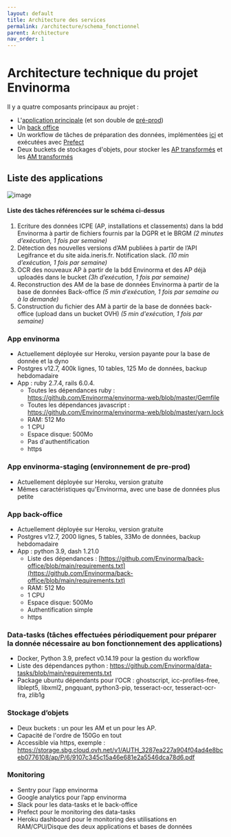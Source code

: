 ```yaml
---
layout: default
title: Architecture des services
permalink: /architecture/schema_fonctionnel
parent: Architecture
nav_order: 1
---
```


# Architecture technique du projet Envinorma

Il y a quatre composants principaux au projet :

- L'[application principale](https://envinorma.herokuapp.com) (et son double de [pré-prod](https://envinorma-staging-1.herokuapp.com))
- Un [back office](https://envinorma-back-office.herokuapp.com)
- Un workflow de tâches de préparation des données, implémentées [ici](https://github.com/Envinorma/data-tasks) et exécutées avec [Prefect](https://www.prefect.io/)
- Deux buckets de stockages d'objets, pour stocker les [AP transformés](http://storage.sbg.cloud.ovh.net/v1/AUTH_3287ea227a904f04ad4e8bceb0776108/ap/) et les [AM transformés](https://storage.sbg.cloud.ovh.net/v1/AUTH_3287ea227a904f04ad4e8bceb0776108/am/)

## Liste des applications

![image](https://user-images.githubusercontent.com/11191435/128323537-def749ce-c256-4193-bcba-91a6b8cfea65.png)

#### Liste des tâches référencées sur le schéma ci-dessus

1.  Ecriture des données ICPE (AP, installations et classements) dans la bdd Envinorma à partir de fichiers fournis par la DGPR et le BRGM _(2 minutes d’exécution, 1 fois par semaine)_
2.  Détection des nouvelles versions d’AM publiées à partir de l’API Legifrance et du site aida.ineris.fr. Notification slack. _(10 min d’exécution, 1 fois par semaine)_
3.  OCR des nouveaux AP à partir de la bdd Envinorma et des AP déjà uploadés dans le bucket _(3h d’exécution, 1 fois par semaine)_
4.  Reconstruction des AM de la base de données Envinorma à partir de la base de données Back-office _(5 min d’exécution, 1 fois par semaine ou à la demande)_
5.  Construction du fichier des AM à partir de la base de données back-office (upload dans un bucket OVH) _(5 min d'exécution, 1 fois par semaine)_

### App envinorma

- Actuellement déployée sur Heroku, version payante pour la base de donnée et la dyno
- Postgres v12.7, 400k lignes, 10 tables, 125 Mo de données, backup hebdomadaire
- App : ruby 2.7.4, rails 6.0.4.
  - Toutes les dépendances ruby : https://github.com/Envinorma/envinorma-web/blob/master/Gemfile
  - Toutes les dépendances javascript : https://github.com/Envinorma/envinorma-web/blob/master/yarn.lock
  - RAM: 512 Mo
  - 1 CPU
  - Espace disque: 500Mo
  - Pas d'authentification
  - https

### App envinorma-staging (environnement de pre-prod)

- Actuellement déployée sur Heroku, version gratuite
- Mêmes caractéristiques qu'Envinorma, avec une base de données plus petite

### App back-office

- Actuellement déployée sur Heroku, version gratuite
- Postgres v12.7, 2000 lignes, 5 tables, 33Mo de données, backup hebdomadaire
- App : python 3.9, dash 1.21.0
  - Liste des dépendances : [https://github.com/Envinorma/back-office/blob/main/requirements.txt](https://github.com/Envinorma/back-office/blob/main/requirements.txt)
  - RAM: 512 Mo
  - 1 CPU
  - Espace disque: 500Mo
  - Authentification simple
  - https

### Data-tasks (tâches effectuées périodiquement pour préparer la donnée nécessaire au bon fonctionnement des applications)

- Docker, Python 3.9, prefect v0.14.19 pour la gestion du workflow
- Liste des dépendances python : https://github.com/Envinorma/data-tasks/blob/main/requirements.txt
- Package ubuntu dépendants pour l’OCR : ghostscript, icc-profiles-free, liblept5, libxml2, pngquant, python3-pip, tesseract-ocr, tesseract-ocr-fra, zlib1g

### Stockage d’objets

- Deux buckets : un pour les AM et un pour les AP.
- Capacité de l'ordre de 150Go en tout
- Accessible via https, exemple : https://storage.sbg.cloud.ovh.net/v1/AUTH_3287ea227a904f04ad4e8bceb0776108/ap/P/6/9107c345c15a46e681e2a5546dca78d6.pdf

### Monitoring

- Sentry pour l’app envinorma
- Google analytics pour l’app envinorma
- Slack pour les data-tasks et le back-office
- Prefect pour le monitoring des data-tasks
- Heroku dashboard pour le monitoring des utilisations en RAM/CPU/Disque des deux applications et bases de données
